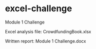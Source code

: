 # excel-challenge
Module 1 Challenge

Excel analysis file: CrowdfundingBook.xlsx

Written report: Module 1 Challenge.docx

